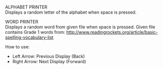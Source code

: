 ALPHABET PRINTER\
Displays a random letter of the alphabet when space is pressed.

WORD PRINTER\
Displays a random word from given file when space is pressed. Given file contains Grade 1 words from: 
http://www.readingrockets.org/article/basic-spelling-vocabulary-list

How to use:
- Left Arrow: Previous Display (Back)
- Right Arrow: Next Display (Forward)